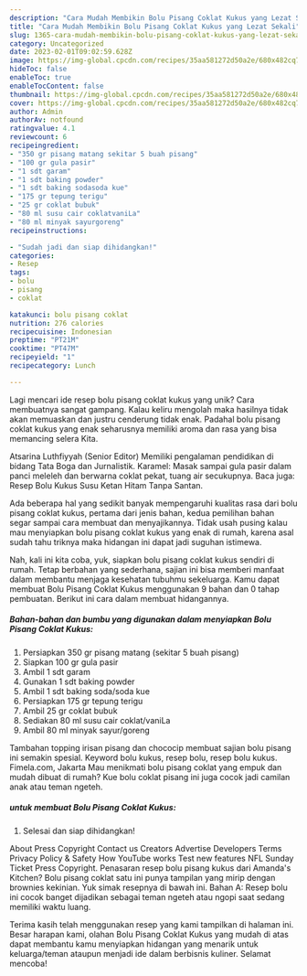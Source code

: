 ```yaml
---
description: "Cara Mudah Membikin Bolu Pisang Coklat Kukus yang Lezat Sekali"
title: "Cara Mudah Membikin Bolu Pisang Coklat Kukus yang Lezat Sekali"
slug: 1365-cara-mudah-membikin-bolu-pisang-coklat-kukus-yang-lezat-sekali
category: Uncategorized
date: 2023-02-01T09:02:59.628Z
image: https://img-global.cpcdn.com/recipes/35aa581272d50a2e/680x482cq70/bolu-pisang-coklat-kukus-foto-resep-utama.jpg
hideToc: false
enableToc: true
enableTocContent: false
thumbnail: https://img-global.cpcdn.com/recipes/35aa581272d50a2e/680x482cq70/bolu-pisang-coklat-kukus-foto-resep-utama.jpg
cover: https://img-global.cpcdn.com/recipes/35aa581272d50a2e/680x482cq70/bolu-pisang-coklat-kukus-foto-resep-utama.jpg
author: Admin
authorAv: notfound
ratingvalue: 4.1
reviewcount: 6
recipeingredient:
- "350 gr pisang matang sekitar 5 buah pisang"
- "100 gr gula pasir"
- "1 sdt garam"
- "1 sdt baking powder"
- "1 sdt baking sodasoda kue"
- "175 gr tepung terigu"
- "25 gr coklat bubuk"
- "80 ml susu cair coklatvaniLa"
- "80 ml minyak sayurgoreng"
recipeinstructions:

- "Sudah jadi dan siap dihidangkan!"
categories:
- Resep
tags:
- bolu
- pisang
- coklat

katakunci: bolu pisang coklat 
nutrition: 276 calories
recipecuisine: Indonesian
preptime: "PT21M"
cooktime: "PT47M"
recipeyield: "1"
recipecategory: Lunch

---
```





Lagi mencari ide resep bolu pisang coklat kukus yang unik? Cara membuatnya sangat gampang. Kalau keliru mengolah maka hasilnya tidak akan memuaskan dan justru cenderung tidak enak. Padahal bolu pisang coklat kukus yang enak seharusnya memiliki aroma dan rasa yang bisa memancing selera Kita.





Atsarina Luthfiyyah (Senior Editor) Memiliki pengalaman pendidikan di bidang Tata Boga dan Jurnalistik. Karamel: Masak sampai gula pasir dalam panci meleleh dan berwarna coklat pekat, tuang air secukupnya. Baca juga: Resep Bolu Kukus Susu Ketan Hitam Tanpa Santan.

Ada beberapa hal yang sedikit banyak mempengaruhi kualitas rasa dari bolu pisang coklat kukus, pertama dari jenis bahan, kedua pemilihan bahan segar sampai cara membuat dan menyajikannya. Tidak usah pusing kalau mau menyiapkan bolu pisang coklat kukus yang enak di rumah, karena asal sudah tahu triknya maka hidangan ini dapat jadi suguhan istimewa.






Nah, kali ini kita coba, yuk, siapkan bolu pisang coklat kukus sendiri di rumah. Tetap berbahan yang sederhana, sajian ini bisa memberi manfaat dalam membantu menjaga kesehatan tubuhmu sekeluarga. Kamu dapat membuat Bolu Pisang Coklat Kukus menggunakan 9 bahan dan 0 tahap pembuatan. Berikut ini cara dalam membuat hidangannya.

<!--inarticleads1-->

##### Bahan-bahan dan bumbu yang digunakan dalam menyiapkan Bolu Pisang Coklat Kukus:

1. Persiapkan 350 gr pisang matang (sekitar 5 buah pisang)
1. Siapkan 100 gr gula pasir
1. Ambil 1 sdt garam
1. Gunakan 1 sdt baking powder
1. Ambil 1 sdt baking soda/soda kue
1. Persiapkan 175 gr tepung terigu
1. Ambil 25 gr coklat bubuk
1. Sediakan 80 ml susu cair coklat/vaniLa
1. Ambil 80 ml minyak sayur/goreng


Tambahan topping irisan pisang dan chococip membuat sajian bolu pisang ini semakin spesial. Keyword bolu kukus, resep bolu, resep bolu kukus. Fimela.com, Jakarta Mau menikmati bolu pisang coklat yang empuk dan mudah dibuat di rumah? Kue bolu coklat pisang ini juga cocok jadi camilan anak atau teman ngeteh. 

<!--inarticleads2-->

#####  untuk membuat Bolu Pisang Coklat Kukus:


1. Selesai dan siap dihidangkan!

About Press Copyright Contact us Creators Advertise Developers Terms Privacy Policy &amp; Safety How YouTube works Test new features NFL Sunday Ticket Press Copyright. Penasaran resep bolu pisang kukus dari Amanda&#39;s Kitchen? Bolu pisang coklat satu ini punya tampilan yang mirip dengan brownies kekinian. Yuk simak resepnya di bawah ini. Bahan A: Resep bolu ini cocok banget dijadikan sebagai teman ngeteh atau ngopi saat sedang memiliki waktu luang. 

Terima kasih telah menggunakan resep yang kami tampilkan di halaman ini. Besar harapan kami, olahan Bolu Pisang Coklat Kukus yang mudah di atas dapat membantu kamu menyiapkan hidangan yang menarik untuk keluarga/teman ataupun menjadi ide dalam berbisnis kuliner. Selamat mencoba!
